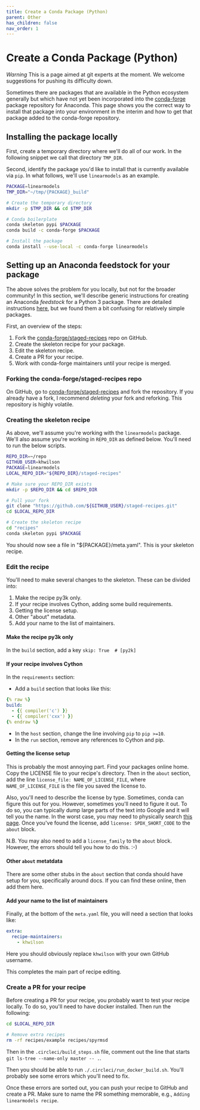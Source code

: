 ```yaml
---
title: Create a Conda Package (Python)
parent: Other
has_children: false
nav_order: 1
---
```


# Create a Conda Package (Python)

*Warning* This is a page aimed at git experts at the moment. We welcome suggestions for pushing its difficulty down.

Sometimes there are packages that are available in the Python ecosystem generally but which have not yet been incorporated into the [conda-forge](https://conda-forge.org/) package repository for Anaconda. This page shows you the correct way to install that package into your environment in the interim and how to get that package added to the conda-forge repository.

## Installing the package locally

First, create a temporary directory where we'll do all of our work. In the following snippet we call that directory `TMP_DIR`.

Second, identify the package you'd like to install that is currently available via `pip`. In what follows, we'll use `linearmodels` as an example.

```bash
PACKAGE=linearmodels
TMP_DIR="~/tmp/{PACKAGE}_build"

# Create the temporary directory
mkdir -p $TMP_DIR && cd $TMP_DIR

# Conda boilerplate
conda skeleton pypi $PACKAGE
conda build -c conda-forge $PACKAGE

# Install the package
conda install --use-local -c conda-forge linearmodels
```


## Setting up an Anaconda feedstock for your package

The above solves the problem for you locally, but not for the broader community! In this section, we'll describe generic instructions for creating an Anaconda _feedstock_ for a Python 3 package. There are detailed instructions [here](https://github.com/conda-forge/staged-recipes/), but we found them a bit confusing for relatively simple packages.

First, an overview of the steps:
1. Fork the [conda-forge/staged-recipes](https://github.com/conda-forge/staged-recipes/) repo on GitHub.
1. Create the skeleton recipe for your package.
1. Edit the skeleton recipe.
1. Create a PR for your recipe.
1. Work with conda-forge maintainers until your recipe is merged.

### Forking the conda-forge/staged-recipes repo

On GitHub, go to [conda-forge/staged-recipes](https://github.com/conda-forge/staged-recipes/) and fork the repository. If you already have a fork, I recommend _deleting_ your fork and reforking. This repository is highly volatile.

### Creating the skeleton recipe

As above, we'll assume you're working with the `linearmodels` package. We'll also assume you're working in `REPO_DIR` as defined below. You'll need to run the below scripts.

```bash
REPO_DIR=~/repo
GITHUB_USER=khwilson
PACKAGE=linearmodels
LOCAL_REPO_DIR="${REPO_DIR}/staged-recipes"

# Make sure your REPO_DIR exists
mkdir -p $REPO_DIR && cd $REPO_DIR

# Pull your fork
git clone "https://github.com/${GITHUB_USER}/staged-recipes.git"
cd $LOCAL_REPO_DIR

# Create the skeleton recipe
cd "recipes"
conda skeleton pypi $PACKAGE
```

You should now see a file in "${PACKAGE}/meta.yaml". This is your skeleton recipe.

### Edit the recipe

You'll need to make several changes to the skeleton. These can be divided into:
1. Make the recipe py3k only.
1. If your recipe involves Cython, adding some build requirements.
1. Getting the license setup.
1. Other "about" metadata.
1. Add your name to the list of maintainers.

#### Make the recipe py3k only

In the `build` section, add a key `skip: True  # [py2k]`

#### If your recipe involves Cython

In the `requirements` section:
* Add a `build` section that looks like this:
```yaml
{% raw %}
build:
  - {{ compiler('c') }}
  - {{ compiler('cxx') }}
{% endraw %}
```
* In the `host` section, change the line involving `pip` to `pip >=10`.
* In the `run` section, remove any references to Cython and pip.

#### Getting the license setup

This is probably the most annoying part. Find your packages online home. Copy the LICENSE file to your recipe's directory. Then in the `about` section, add the line `license_file: NAME_OF_LICENSE_FILE`, where `NAME_OF_LICENSE_FILE` is the file you saved the license to.

Also, you'll need to describe the license by type. Sometimes, conda can figure
this out for you. However, sometimes you'll need to figure it out. To do so,
you can typically dump large parts of the text into Google and it will tell you
the name. In the worst case, you may need to physically search [this
page](https://opensource.org/licenses/alphabetical). Once you've found the
license, add `license: SPDX_SHORT_CODE` to the `about` block.

N.B. You may also need to add a `license_family` to the `about` block. However, the errors should tell you how to do this. :-)

#### Other `about` metatdata

There are some other stubs in the `about` section that conda should have setup for you, specifically around docs. If you can find these online, then add them here.

#### Add your name to the list of maintainers

Finally, at the bottom of the `meta.yaml` file, you will need a section that looks like:

```yaml
extra:
  recipe-maintainers:
    - khwilson
```

Here you should obviously replace `khwilson` with your own GitHub username.

This completes the main part of recipe editing.

### Create a PR for your recipe

Before creating a PR for your recipe, you probably want to test your recipe locally. To do so, you'll need to have docker installed. Then run the following:

```bash
cd $LOCAL_REPO_DIR

# Remove extra recipes
rm -rf recipes/example recipes/spyrmsd
```

Then in the `.circleci/build_steps.sh` file, comment out the line that starts `git ls-tree --name-only master -- .`.

Then you should be able to run `./.circleci/run_docker_build.sh`. You'll probably see some errors which you'll need to fix.

Once these errors are sorted out, you can push your recipe to GitHub and create a PR. Make sure to name the PR something memorable, e.g., `Adding linearmodels recipe`.

